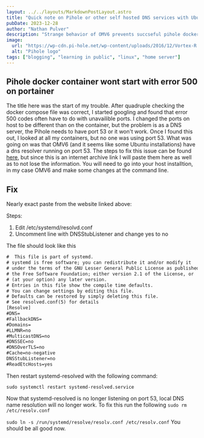 ```yaml
---
layout: ../../layouts/MarkdownPostLayout.astro
title: "Quick note on Pihole or other self hosted DNS services with Ubuntu or OpenmediaVault 6"
pubDate: 2023-12-28
author: "Nathan Pulver"
description: "Strange behavior of OMV6 prevents succseful pihole docker launch"
image:
  url: "https://wp-cdn.pi-hole.net/wp-content/uploads/2016/12/Vortex-R.png"
  alt: "Pihole logo"
tags: ["blogging", "learning in public", "linux", "home server"]
---
```


## Pihole docker container wont start with error 500 on portainer

The title here was the start of my trouble. After quadruple checking the docker compose file was correct, I started googling and found that error 500 codes often have to do with unavailible ports. I changed the ports on host to be different than on the container, but the problem is as a DNS server, the Pihole needs to have port 53 or it won't work. Once I found this out, I looked at all my containers, but no one was using port 53. What was going on was that OMV6 (and it seems like some Ubuntu installations) have a dns resolver running on port 53. The steps to fix this issue can be found [here](http://web.archive.org/web/20220612212822/https://www.bklynit.net/ubuntu-20-04-lts-docker-pihole/), but since this is an internet archive link I will paste them here as well as to not lose the information. You will need to go into your host installtion, in my case OMV6 and make some changes at the command line.

## Fix

Nearly exact paste from the website linked above:

Steps:

1. Edit /etc/systemd/resolvd.conf
2. Uncomment line with DNSStubListener and change yes to no

The file should look like this

```txt
#  This file is part of systemd.
# systemd is free software; you can redistribute it and/or modify it
# under the terms of the GNU Lesser General Public License as published by
# the Free Software Foundation; either version 2.1 of the License, or
# (at your option) any later version.
# Entries in this file show the compile time defaults.
# You can change settings by editing this file.
# Defaults can be restored by simply deleting this file.
# See resolved.conf(5) for details
[Resolve]
#DNS=
#FallbackDNS=
#Domains=
#LLMNR=no
#MulticastDNS=no
#DNSSEC=no
#DNSOverTLS=no
#Cache=no-negative
DNSStubListener=no
#ReadEtcHosts=yes
```

Then restart systemd-resolved with the following command:

`sudo systemctl restart systemd-resolved.service`

Now that systemd-resolved is no longer listening on port 53, local DNS name resolution will no longer work. To fix this run the following
`sudo rm /etc/resolv.conf`

`sudo ln -s /run/systemd/resolve/resolv.conf /etc/resolv.conf`
You should be all good now.
